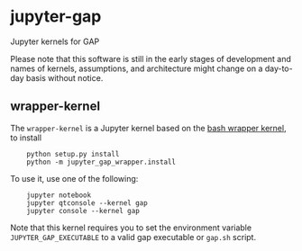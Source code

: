 # jupyter-gap
Jupyter kernels for GAP 

Please note that this software is still in the early stages of development and names of kernels, assumptions,
and architecture might change on a day-to-day basis without notice.

## wrapper-kernel

The `wrapper-kernel` is a Jupyter kernel based on the [bash wrapper kernel](https://github.com/takluyver/bash_kernel),
to install

```shell
    python setup.py install
    python -m jupyter_gap_wrapper.install
```

To use it, use one of the following:

```shell
    jupyter notebook
    jupyter qtconsole --kernel gap
    jupyter console --kernel gap
```

Note that this kernel requires you to set the environment variable `JUPYTER_GAP_EXECUTABLE` to a valid gap executable or `gap.sh` script.
